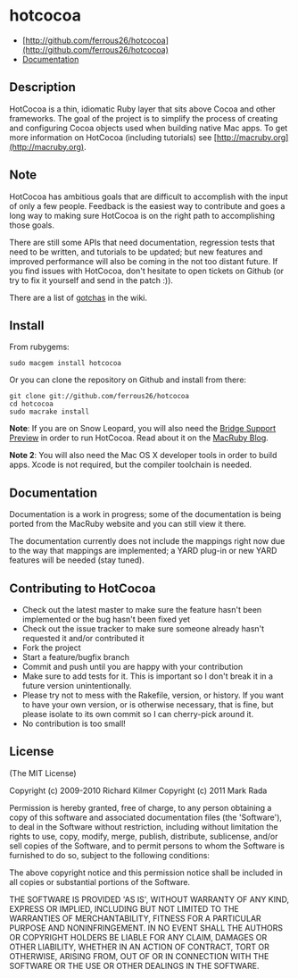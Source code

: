 # hotcocoa

* [http://github.com/ferrous26/hotcocoa](http://github.com/ferrous26/hotcocoa)
* [Documentation](http://rdoc.info/github/ferrous26/hotcocoa/master/frames)

## Description

HotCocoa is a thin, idiomatic Ruby layer that sits above Cocoa and
other frameworks. The goal of the project is to simplify the process of creating
and configuring Cocoa objects used when building native Mac apps. To get more
information on HotCocoa (including tutorials) see
[http://macruby.org](http://macruby.org).

## Note

HotCocoa has ambitious goals that are difficult to accomplish with the input of
only a few people. Feedback is the easiest way to contribute and goes a long way
to making sure HotCocoa is on the right path to accomplishing those goals.

There are still some APIs that need documentation, regression tests that need to
be written, and tutorials to be updated; but new features and improved performance
will also be coming in the not too distant future. If you find issues with
HotCocoa, don't hesitate to open tickets on Github (or try to fix it yourself and
send in the patch :)).

There are a list of
[gotchas](https://github.com/ferrous26/hotcocoa/wiki/Gotchas) in the
wiki.

## Install

From rubygems:

    sudo macgem install hotcocoa

Or you can clone the repository on Github and install from there:

    git clone git://github.com/ferrous26/hotcocoa
    cd hotcocoa
    sudo macrake install

__Note__: If you are on Snow Leopard, you will also need the
[Bridge Support Preview](http://www.macruby.org/files/BridgeSupport%20Preview%203.zip)
in order to run HotCocoa. Read about it on the
[MacRuby Blog](http://www.macruby.org/blog/2010/10/08/bridgesupport-preview.html).

__Note 2__: You will also need the Mac OS X developer tools in order
to build apps. Xcode is not required, but the compiler toolchain is
needed.

## Documentation

Documentation is a work in progress; some of the documentation is
being ported from the MacRuby website and you can still view it there.

The documentation currently does not include the mappings right now due to the
way that mappings are implemented; a YARD plug-in or new YARD features
will be needed (stay tuned).

## Contributing to HotCocoa

* Check out the latest master to make sure the feature hasn't been implemented or the bug hasn't been fixed yet
* Check out the issue tracker to make sure someone already hasn't requested it and/or contributed it
* Fork the project
* Start a feature/bugfix branch
* Commit and push until you are happy with your contribution
* Make sure to add tests for it. This is important so I don't break it in a future version unintentionally.
* Please try not to mess with the Rakefile, version, or history. If you want to have your own version, or is otherwise necessary, that is fine, but please isolate to its own commit so I can cherry-pick around it.
* No contribution is too small!

## License

(The MIT License)

Copyright (c) 2009-2010 Richard Kilmer
Copyright (c) 2011 Mark Rada

Permission is hereby granted, free of charge, to any person obtaining
a copy of this software and associated documentation files (the
'Software'), to deal in the Software without restriction, including
without limitation the rights to use, copy, modify, merge, publish,
distribute, sublicense, and/or sell copies of the Software, and to
permit persons to whom the Software is furnished to do so, subject to
the following conditions:

The above copyright notice and this permission notice shall be
included in all copies or substantial portions of the Software.

THE SOFTWARE IS PROVIDED 'AS IS', WITHOUT WARRANTY OF ANY KIND,
EXPRESS OR IMPLIED, INCLUDING BUT NOT LIMITED TO THE WARRANTIES OF
MERCHANTABILITY, FITNESS FOR A PARTICULAR PURPOSE AND NONINFRINGEMENT.
IN NO EVENT SHALL THE AUTHORS OR COPYRIGHT HOLDERS BE LIABLE FOR ANY
CLAIM, DAMAGES OR OTHER LIABILITY, WHETHER IN AN ACTION OF CONTRACT,
TORT OR OTHERWISE, ARISING FROM, OUT OF OR IN CONNECTION WITH THE
SOFTWARE OR THE USE OR OTHER DEALINGS IN THE SOFTWARE.
